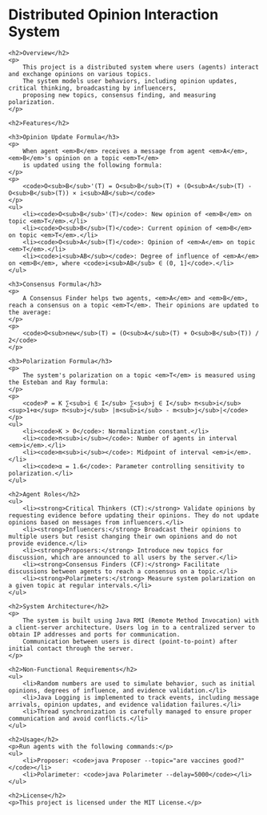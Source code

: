 <!DOCTYPE html>
<html lang="en">
<head>
    <meta charset="UTF-8">
    <meta name="viewport" content="width=device-width, initial-scale=1.0">
    <title>Distributed Opinion Interaction System</title>
</head>
<body>
    <h1>Distributed Opinion Interaction System</h1>
    
    <h2>Overview</h2>
    <p>
        This project is a distributed system where users (agents) interact and exchange opinions on various topics. 
        The system models user behaviors, including opinion updates, critical thinking, broadcasting by influencers, 
        proposing new topics, consensus finding, and measuring polarization.
    </p>
    
    <h2>Features</h2>

    <h3>Opinion Update Formula</h3>
    <p>
        When agent <em>B</em> receives a message from agent <em>A</em>, <em>B</em>'s opinion on a topic <em>T</em> 
        is updated using the following formula:
    </p>
    <p>
        <code>O<sub>B</sub>'(T) = O<sub>B</sub>(T) + (O<sub>A</sub>(T) - O<sub>B</sub>(T)) × i<sub>AB</sub></code>
    </p>
    <ul>
        <li><code>O<sub>B</sub>'(T)</code>: New opinion of <em>B</em> on topic <em>T</em>.</li>
        <li><code>O<sub>B</sub>(T)</code>: Current opinion of <em>B</em> on topic <em>T</em>.</li>
        <li><code>O<sub>A</sub>(T)</code>: Opinion of <em>A</em> on topic <em>T</em>.</li>
        <li><code>i<sub>AB</sub></code>: Degree of influence of <em>A</em> on <em>B</em>, where <code>i<sub>AB</sub> ∈ (0, 1]</code>.</li>
    </ul>

    <h3>Consensus Formula</h3>
    <p>
        A Consensus Finder helps two agents, <em>A</em> and <em>B</em>, reach a consensus on a topic <em>T</em>. Their opinions are updated to the average:
    </p>
    <p>
        <code>O<sub>new</sub>(T) = (O<sub>A</sub>(T) + O<sub>B</sub>(T)) / 2</code>
    </p>

    <h3>Polarization Formula</h3>
    <p>
        The system's polarization on a topic <em>T</em> is measured using the Esteban and Ray formula:
    </p>
    <p>
        <code>P = K ∑<sub>i ∈ I</sub> ∑<sub>j ∈ I</sub> π<sub>i</sub><sup>1+α</sup> π<sub>j</sub> |m<sub>i</sub> - m<sub>j</sub>|</code>
    </p>
    <ul>
        <li><code>K > 0</code>: Normalization constant.</li>
        <li><code>π<sub>i</sub></code>: Number of agents in interval <em>i</em>.</li>
        <li><code>m<sub>i</sub></code>: Midpoint of interval <em>i</em>.</li>
        <li><code>α = 1.6</code>: Parameter controlling sensitivity to polarization.</li>
    </ul>

    <h2>Agent Roles</h2>
    <ul>
        <li><strong>Critical Thinkers (CT):</strong> Validate opinions by requesting evidence before updating their opinions. They do not update opinions based on messages from influencers.</li>
        <li><strong>Influencers:</strong> Broadcast their opinions to multiple users but resist changing their own opinions and do not provide evidence.</li>
        <li><strong>Proposers:</strong> Introduce new topics for discussion, which are announced to all users by the server.</li>
        <li><strong>Consensus Finders (CF):</strong> Facilitate discussions between agents to reach a consensus on a topic.</li>
        <li><strong>Polarimeters:</strong> Measure system polarization on a given topic at regular intervals.</li>
    </ul>

    <h2>System Architecture</h2>
    <p>
        The system is built using Java RMI (Remote Method Invocation) with a client-server architecture. Users log in to a centralized server to obtain IP addresses and ports for communication. 
        Communication between users is direct (point-to-point) after initial contact through the server.
    </p>

    <h2>Non-Functional Requirements</h2>
    <ul>
        <li>Random numbers are used to simulate behavior, such as initial opinions, degrees of influence, and evidence validation.</li>
        <li>Java Logging is implemented to track events, including message arrivals, opinion updates, and evidence validation failures.</li>
        <li>Thread synchronization is carefully managed to ensure proper communication and avoid conflicts.</li>
    </ul>

    <h2>Usage</h2>
    <p>Run agents with the following commands:</p>
    <ul>
        <li>Proposer: <code>java Proposer --topic="are vaccines good?"</code></li>
        <li>Polarimeter: <code>java Polarimeter --delay=5000</code></li>
    </ul>

    <h2>License</h2>
    <p>This project is licensed under the MIT License.</p>
</body>
</html>
